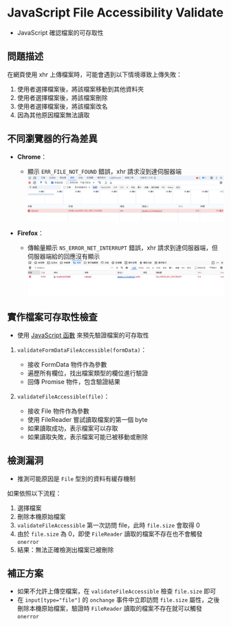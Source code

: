# JavaScript File Accessibility Validate

- JavaScript 確認檔案的可存取性

## 問題描述

在網頁使用 xhr 上傳檔案時，可能會遇到以下情境導致上傳失敗：
1. 使用者選擇檔案後，將該檔案移動到其他資料夾
2. 使用者選擇檔案後，將該檔案刪除
3. 使用者選擇檔案後，將該檔案改名
4. 因為其他原因檔案無法讀取

## 不同瀏覽器的行為差異

- **Chrome**：
  - 顯示 `ERR_FILE_NOT_FOUND` 錯誤，xhr 請求沒到達伺服器端
![](01.png)

- **Firefox**：
  - 傳輸量顯示 `NS_ERROR_NET_INTERRUPT` 錯誤，xhr 請求到達伺服器端，但伺服器端給的回應沒有顯示
![](02.png)

## 實作檔案可存取性檢查

- 使用 [JavaScript 函數](validate.js) 來預先驗證檔案的可存取性

1. `validateFormDataFileAccessible(formData)`：
   - 接收 FormData 物件作為參數
   - 遍歷所有欄位，找出檔案類型的欄位進行驗證
   - 回傳 Promise 物件，包含驗證結果

2. `validateFileAccessible(file)`：
   - 接收 File 物件作為參數
   - 使用 FileReader 嘗試讀取檔案的第一個 byte
   - 如果讀取成功，表示檔案可以存取
   - 如果讀取失敗，表示檔案可能已被移動或刪除

## 檢測漏洞

- 推測可能原因是 `File` 型別的資料有緩存機制

如果依照以下流程：
1. 選擇檔案
2. 刪除本機原始檔案
3. `validateFileAccessible` 第一次訪問 file，此時 `file.size` 會取得 0
4. 由於 `file.size` 為 0，即使 `FileReader` 讀取的檔案不存在也不會觸發 `onerror`
5. 結果：無法正確檢測出檔案已被刪除

## 補正方案

- 如果不允許上傳空檔案，在 `validateFileAccessible` 檢查 `file.size` 即可
- 在 `input[type="file"]` 的 `onchange` 事件中立即訪問 `file.size` 屬性，之後刪除本機原始檔案，驗證時 `FileReader` 讀取的檔案不存在就可以觸發 `onerror`